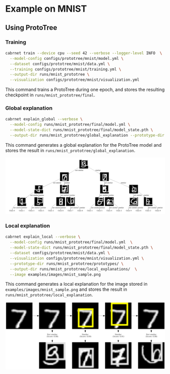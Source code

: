 # Example on MNIST
## Using ProtoTree
### Training
```bash
cabrnet train --device cpu --seed 42 --verbose --logger-level INFO  \
  --model-config configs/prototree/mnist/model.yml \
  --dataset configs/prototree/mnist/data.yml \
  --training configs/prototree/mnist/training.yml \
  --output-dir runs/mnist_prototree \
  --visualization configs/prototree/mnist/visualization.yml
```
This command trains a ProtoTree during one epoch, and stores the resulting checkpoint in 
`runs/mnist_prototree/final`.

### Global explanation
```bash
cabrnet explain_global --verbose \
  --model-config runs/mnist_prototree/final/model.yml \
  --model-state-dict runs/mnist_prototree/final/model_state.pth \
  --output-dir runs/mnist_prototree/global_explanation --prototype-dir runs/mnist_prototree/prototypes/
```
This command generates a global explanation for the ProtoTree model and stores the result in 
`runs/mnist_prototree/global_explanation`.

![prototree mnist global explanation](../imgs/prototree_mnist_global_explanation.png)

### Local explanation
```bash
cabrnet explain_local --verbose \
  --model-config runs/mnist_prototree/final/model.yml  \
  --model-state-dict runs/mnist_prototree/final/model_state.pth \
  --dataset configs/prototree/mnist/data.yml \
  --visualization configs/prototree/mnist/visualization.yml \
  --prototype-dir runs/mnist_prototree/prototypes/ \
  --output-dir runs/mnist_prototree/local_explanations/  \
  --image examples/images/mnist_sample.png
```
This command generates a local explanation for the image stored in `examples/images/mnist_sample.png` and stores the result in 
`runs/mnist_prototree/local_explanation`.

![prototree mnist local explanation](../imgs/prototree_mnist_local_explanation.png)
